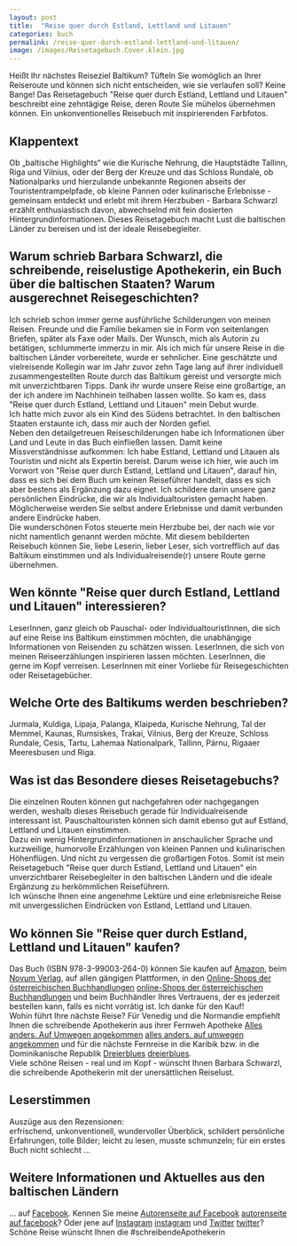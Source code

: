 ```yaml
---
layout: post
title:  "Reise quer durch Estland, Lettland und Litauen"
categories: buch
permalink: /reise-quer-durch-estland-lettland-und-litauen/
image: /images/Reisetagebuch.Cover.klein.jpg
---
```


Heißt Ihr nächstes Reiseziel Baltikum? Tüfteln Sie womöglich an Ihrer Reiseroute und können sich nicht entscheiden, wie sie verlaufen soll? Keine Bange! Das Reisetagebuch "Reise quer durch Estland, Lettland und Litauen" beschreibt eine zehntägige Reise, deren Route Sie mühelos übernehmen können. Ein unkonventionelles Reisebuch mit inspirierenden Farbfotos.


## Klappentext

Ob „baltische Highlights“ wie die Kurische Nehrung, die Hauptstädte Tallinn, Riga und Vilnius, oder der Berg der Kreuze und das Schloss Rundale, ob Nationalparks und hierzulande unbekannte Regionen abseits der Touristentrampelpfade, ob kleine Pannen oder kulinarische Erlebnisse - gemeinsam entdeckt und erlebt mit ihrem Herzbuben - Barbara Schwarzl erzählt enthusiastisch davon, abwechselnd mit fein dosierten Hintergrundinformationen. 
Dieses Reisetagebuch macht Lust die baltischen Länder zu bereisen und ist der ideale Reisebegleiter.


## Warum schrieb Barbara Schwarzl, die schreibende, reiselustige Apothekerin, ein Buch über die baltischen Staaten? Warum ausgerechnet Reisegeschichten?

Ich schrieb schon immer gerne ausführliche Schilderungen von meinen Reisen. Freunde und die Familie bekamen sie in Form von seitenlangen Briefen, später als Faxe oder Mails. Der Wunsch, mich als Autorin zu betätigen, schlummerte immerzu in mir. Als ich mich für unsere Reise in die baltischen Länder vorbereitete, wurde er sehnlicher. Eine geschätzte und vielreisende Kollegin war im Jahr zuvor zehn Tage lang auf ihrer individuell zusammengestellten Route durch das Baltikum gereist und versorgte mich mit unverzichtbaren Tipps. Dank ihr wurde unsere Reise eine großartige, an der ich andere im Nachhinein teilhaben lassen wollte. So kam es, dass "Reise quer durch Estland, Lettland und Litauen" mein Debut wurde. <br> Ich hatte mich zuvor als ein Kind des Südens betrachtet. In den baltischen Staaten erstaunte ich, dass mir auch der Norden gefiel. <br> 
Neben den detailgetreuen Reiseschilderungen habe ich Informationen über Land und Leute in das Buch einfließen lassen. Damit keine Missverständnisse aufkommen: Ich habe Estland, Lettland und Litauen als Touristin und nicht als Expertin bereist. Darum weise ich hier, wie auch im Vorwort von "Reise quer durch Estland, Lettland und Litauen", darauf hin, dass es sich bei dem Buch um keinen Reiseführer handelt, dass es sich aber bestens als Ergänzung dazu eignet. Ich schildere darin unsere ganz persönlichen Eindrücke, die wir als Individualtouristen gemacht haben. Möglicherweise werden Sie selbst andere Erlebnisse und damit verbunden andere Eindrücke haben. <br> Die wunderschönen Fotos steuerte mein Herzbube bei, der nach wie vor nicht namentlich genannt werden möchte. Mit diesem bebilderten Reisebuch können Sie, liebe Leserin, lieber Leser, sich vortrefflich auf das Baltikum einstimmen und als Individualreisende(r) unsere Route gerne übernehmen.


## Wen könnte "Reise quer durch Estland, Lettland und Litauen" interessieren?

LeserInnen, ganz gleich ob Pauschal- oder IndividualtouristInnen, die sich auf eine Reise ins Baltikum einstimmen möchten, die unabhängige Informationen von Reisenden zu schätzen wissen. LeserInnen, die sich von meinen Reiseerzählungen inspirieren lassen möchten. LeserInnen, die gerne im Kopf verreisen. LeserInnen mit einer Vorliebe für Reisegeschichten oder Reisetagebücher.


## Welche Orte des Baltikums werden beschrieben?

Jurmala, Kuldiga, Lipaja, Palanga, Klaipeda, Kurische Nehrung, Tal der Memmel, Kaunas, Rumsiskes, Trakai, Vilnius, Berg der Kreuze, Schloss Rundale, Cesis, Tartu, Lahemaa Nationalpark, Tallinn, Pärnu, Rigaaer Meeresbusen und Riga.


## Was ist das Besondere dieses Reisetagebuchs?

Die einzelnen Routen können gut nachgefahren oder nachgegangen werden, weshalb dieses Reisebuch gerade für Individualreisende interessant ist. Pauschaltouristen können sich damit ebenso gut auf Estland, Lettland und Litauen einstimmen. <br> Dazu ein wenig Hintergrundinformationen in anschaulicher Sprache und kurzweilige, humorvolle Erzählungen von kleinen Pannen und kulinarischen Höhenflügen. Und nicht zu vergessen die großartigen Fotos. Somit ist mein Reisetagebuch "Reise quer durch Estland, Lettland und Litauen" ein unverzichtbarer Reisebegleiter in den baltischen Ländern und die ideale Ergänzung zu herkömmlichen Reiseführern. <br> Ich wünsche Ihnen eine angenehme Lektüre und eine erlebnisreiche Reise mit unvergesslichen Eindrücken von Estland, Lettland und Litauen.


## Wo können Sie "Reise quer durch Estland, Lettland und Litauen" kaufen?

Das Buch (ISBN 978-3-99003-264-0) können Sie kaufen auf [Amazon][amazon], beim [Novum Verlag][novum verlag], auf allen gängigen Plattformen, in den [Online-Shops der österreichischen Buchhandlungen] [online-Shops der österreichischen Buchhandlungen] und beim Buchhändler Ihres Vertrauens, der es jederzeit bestellen kann, falls es nicht vorrätig ist. Ich danke für den Kauf! <br> 
Wohin führt Ihre nächste Reise? Für Venedig und die Normandie empfiehlt Ihnen die schreibende Apothekerin aus ihrer Fernweh Apotheke [Alles anders. Auf Umwegen angekommen] [alles anders. auf umwegen angekommen] und für die nächste Fernreise in die Karibik bzw. in die Dominikanische Republik [Dreierblues] [dreierblues]. <br> Viele schöne Reisen - real und im Kopf - wünscht Ihnen Barbara Schwarzl, die schreibende Apothekerin mit der unersättlichen Reiselust.


## Leserstimmen
Auszüge aus den Rezensionen:<br>
erfrischend, unkonventionell, wundervoller Überblick, schildert persönliche Erfahrungen, tolle Bilder; leicht zu lesen, musste schmunzeln; für ein erstes Buch nicht schlecht ...


## Weitere Informationen und Aktuelles aus den baltischen Ländern
... auf [Facebook][facebook]. Kennen Sie meine [Autorenseite auf Facebook] [autorenseite auf facebook]? Oder jene auf [Instagram] [instagram] und [Twitter] [twitter]?<br> Schöne Reise wünscht Ihnen die #schreibendeApothekerin

[amazon]: https://www.amazon.de/Reise-Durch-Estland-Lettland-Litauen/dp/399003264X
[novum verlag]: https://www.novumverlag.com/buecher/ratgeber-sachbuch/sonstiges-allerlei/reise-quer-durch-estland-lettland-und-litauen.html

[alles anders. auf umwegen angekommen]: https://barbaraschwarzl.com/alles-anders-auf-umwegen-angekommen/
[dreierblues]: https://barbaraschwarzl.com/dreierblues/
[instagram]: https://www.instagram.com/schreibendeapothekerin/
[facebook]: https://www.facebook.com/Reise-quer-durch-Estland-Lettland-und-Litauen-251627861517218/
[online-Shops der österreichischen Buchhandlungen]: https://buchhandel.at/buchhandlung
[autorenseite auf facebook]: https://www.facebook.com/schreibendeApothekerin
[twitter]: https://twitter.com/BuchSchwarzl
